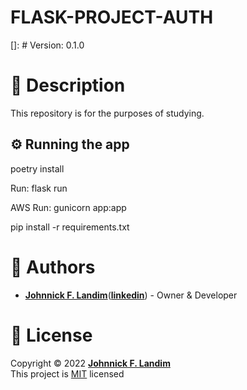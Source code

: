 # FLASK-PROJECT-AUTH
[]: # Version: 0.1.0

# 📝 Description

This repository is for the purposes of studying.

## ⚙ Running the app

poetry install

Run: flask run

AWS Run: gunicorn app:app

pip install -r requirements.txt

# 👷 Authors

- [**Johnnick F. Landim**](https://github.com/johnnickjf)([**linkedin**](https://www.linkedin.com/in/johnnickjf/)) - Owner & Developer

# 📝 License

Copyright © 2022 [**Johnnick F. Landim**](https://github.com/johnnickjf)  
This project is [MIT](https://opensource.org/licenses/MIT) licensed
